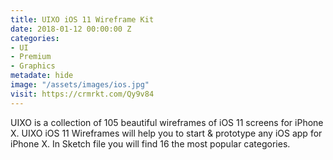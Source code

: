 ```yaml
---
title: UIXO iOS 11 Wireframe Kit
date: 2018-01-12 00:00:00 Z
categories:
- UI
- Premium
- Graphics
metadate: hide
image: "/assets/images/ios.jpg"
visit: https://crmrkt.com/Qy9v84
---
```


UIXO is a collection of 105 beautiful wireframes of iOS 11 screens for iPhone X. UIXO iOS 11 Wireframes will help you to start & prototype any iOS app for iPhone X. In Sketch file you will find 16 the most popular categories.
